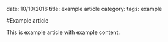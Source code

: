 date: 10/10/2016
title: example article
category: 
tags: example

#Example article

This is example article with example content.